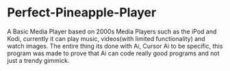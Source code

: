 # Perfect-Pineapple-Player
A Basic Media Player based on 2000s Media Players such as the iPod and Kodi, currently it can play music, videos(with limited functionality) and watch images.
The entire thing its done with Ai, Cursor Ai to be specific, this program was made to prove that Ai can code really good programs and not just a trendy gimmick.
